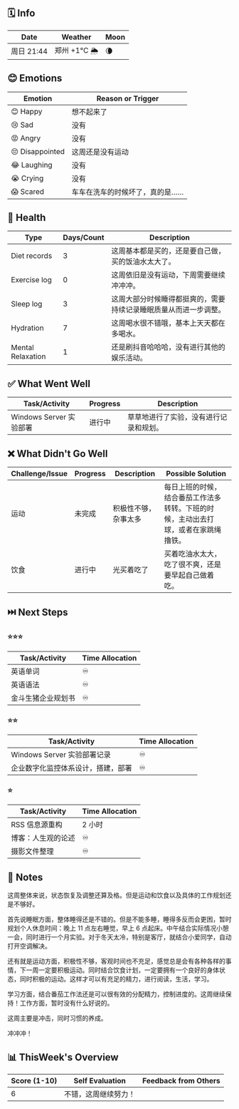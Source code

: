 ## 🗓️ Info

| Date       | Weather | Moon                                                 |
| -------------- | ------------ | ---- |
| 周日 21:44 |  郑州 +1°C 🌦   | 🌘 |

## 😊 Emotions

| Emotion          | Reason or Trigger              |
|------------------|-------------------------------|
| 😊 Happy         | 想不起来了 |
| 😢 Sad           | 没有 |
| 😡 Angry         | 没有 |
| 😔 Disappointed  | 这周还是没有运动 |
| 😂 Laughing      | 没有 |
| 😭 Crying        | 没有 |
| 😱 Scared        | 车车在洗车的时候坏了，真的是…… |

## 🍎 Health

| Type              | Days/Count | Description             |
| ----------------- | ---------- | ----------------------- |
| Diet records      | 3 | 这周基本都是买的，还是要自己做，买的饭油水太大了。 |
| Exercise log      | 0 | 这周依旧是没有运动，下周需要继续冲冲冲。 |
| Sleep log         | 3 | 这周大部分时候睡得都挺爽的，需要持续记录睡眠质量从而进一步调整。 |
| Hydration         | 7 | 这周喝水很不错哦，基本上天天都在多喝水。 |
| Mental Relaxation | 1 | 还是刷抖音哈哈哈，没有进行其他的娱乐活动。 |

## ✅ What Went Well

| Task/Activity           | Progress | Description                            |
| ----------------------- | -------- | -------------------------------------- |
| Windows Server 实验部署 | 进行中   | 草草地进行了实验，没有进行记录和规划。 |

## ❌ What Didn't Go Well

| Challenge/Issue   | Progress | Description  | Possible Solution |
| ----------------- | ------------ | ----------------- | ----------------- |
| 运动      | 未完成 | 积极性不够，杂事太多 | 每日上班的时候，结合番茄工作法多转转。下班的时候，主动出去打球，或者在家跳绳撸铁。 |
| 饮食 | 进行中 | 光买着吃了 | 买着吃油水太大，吃了很不爽，还是要早起自己做着吃。 |

## ⏭️ Next Steps

### ⭐⭐⭐

| Task/Activity      | Time Allocation |
| ------------------ | --------------- |
| 英语单词           | ♾️               |
| 英语语法           | ♾️               |
| 金斗生猪企业规划书 | ♾️               |

### ⭐⭐

| Task/Activity                      | Time Allocation |
| ---------------------------------- | --------------- |
| Windows Server 实验部署记录        | ♾️               |
| 企业数字化监控体系设计，搭建，部署 | ♾️               |

### ⭐

| Task/Activity      | Time Allocation |
| ------------------ | --------------- |
| RSS 信息源重构     | 2 小时          |
| 博客：人生观的论述 | ♾️               |
| 摄影文件整理       | ♾️               |

## 📝 Notes

这周整体来说，状态恢复及调整还算及格。但是运动和饮食以及具体的工作规划还是不够好。

首先说睡眠方面，整体睡得还是不错的。但是不能多睡，睡得多反而会更困，暂时规划个人休息时间：晚上 11 点左右睡觉，早上 6 点起床。中午结合实际情况小憩一会，同时进行一个月实验。对于冬天太冷，特别是客厅，就结合小爱同学，自动打开空调解决。

还有就是运动方面，积极性不够，客观时间也不充足，感觉总是会有各种各样的事情，下一周一定要积极运动。同时结合饮食计划，一定要拥有一个良好的身体状态，同时积极的运动。这样才可以有充足的精力，进行阅读，生活，学习。

学习方面，结合番茄工作法还是可以很有效的分配精力，控制进度的。这周继续保持！工作方面，暂时没有什么好说的。

这周主要是冲击，同时习惯的养成。

冲冲冲！

## 📊 ThisWeek's Overview

| Score (1-10) | Self Evaluation      | Feedback from Others |
| ------------ | -------------------- | -------------------- |
| 6            | 不错，这周继续努力！ |                      |
